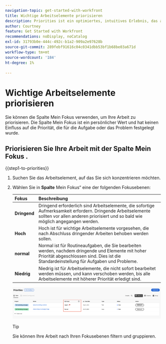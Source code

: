 ```yaml
---
navigation-topic: get-started-with-workfront
title: Wichtige Arbeitselemente priorisieren
description: Priorities ist ein optimiertes, intuitives Erlebnis, das auf Aufgabenbesitzer zugeschnitten ist.
author: Courtney
feature: Get Started with Workfront
recommendations: noDisplay, noCatalog
exl-id: 31793b0e-444c-492c-b1a2-909a2e97628b
source-git-commit: 289febf91616c04c0341dbb53bf1b68be03a671d
workflow-type: tm+mt
source-wordcount: '184'
ht-degree: 1%

---
```


# Wichtige Arbeitselemente priorisieren

Sie können die Spalte Mein Fokus verwenden, um Ihre Arbeit zu priorisieren. Die Spalte Mein Fokus ist ein persönlicher Wert und hat keinen Einfluss auf die Priorität, die für die Aufgabe oder das Problem festgelegt wurde.

## Priorisieren Sie Ihre Arbeit mit der Spalte Mein Fokus .

{{step1-to-priorities}}

1. Suchen Sie das Arbeitselement, auf das Sie sich konzentrieren möchten.
1. Wählen Sie in **Spalte** Mein Fokus“ eine der folgenden Fokusebenen:

   | Fokus | Beschreibung |
   |-----------|-------------|
   | **Dringend** | Dringend erforderlich sind Arbeitselemente, die sofortige Aufmerksamkeit erfordern. Dringende Arbeitselemente sollten vor allen anderen priorisiert und so bald wie möglich angegangen werden. |
   | **Hoch** | Hoch ist für wichtige Arbeitselemente vorgesehen, die nach Abschluss dringender Arbeiten behoben werden sollen. |
   | **normal** | Normal ist für Routineaufgaben, die Sie bearbeiten werden, nachdem dringende und Elemente mit hoher Priorität abgeschlossen sind. Dies ist die Standardeinstellung für Aufgaben und Probleme. |
   | **Niedrig** | Niedrig ist für Arbeitselemente, die nicht sofort bearbeitet werden müssen, und kann verschoben werden, bis alle Arbeitselemente mit höherer Priorität erledigt sind. |

   ![](assets/my-focus.png)
   <!--new screen for prod ![](assets/my-focus-new.png)-->

   >[!TIP]
   >
   >Sie können Ihre Arbeit nach Ihren Fokusebenen filtern und gruppieren.
